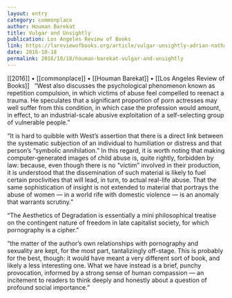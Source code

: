 ```yaml
---
layout: entry
category: commonplace
author: Houman Barekat
title: Vulgar and Unsightly
publication: Los Angeles Review of Books
link: https://lareviewofbooks.org/article/vulgar-unsightly-adrian-nathan-wests-jaccuse-extremely-degrading-pornography/
date: 2016-10-18
permalink: 2016/10/18/houman-barekat-vulgar-and-unsightly
---
```


[[2016]] • [[commonplace]] • [[Houman Barekat]] • [[Los Angeles Review of Books]]
 
“West also discusses the psychological phenomenon known as repetition compulsion, in which victims of abuse feel compelled to reenact a trauma. He speculates that a significant proportion of porn actresses may well suffer from this condition, in which case the profession would amount, in effect, to an industrial-scale abusive exploitation of a self-selecting group of vulnerable people.”

“It is hard to quibble with West’s assertion that there is a direct link between the systematic subjection of an individual to humiliation or distress and that person’s “symbolic annihilation.” In this regard, it is worth noting that making computer-generated images of child abuse is, quite rightly, forbidden by law: because, even though there is no “victim” involved in their production, it is understood that the dissemination of such material is likely to fuel certain proclivities that will lead, in turn, to actual real-life abuse. That the same sophistication of insight is not extended to material that portrays the abuse of women — in a world rife with domestic violence — is an anomaly that warrants scrutiny.”

“The Aesthetics of Degradation is essentially a mini philosophical treatise on the contingent nature of freedom in late capitalist society, for which pornography is a cipher.”

“the matter of the author’s own relationships with pornography and sexuality are kept, for the most part, tantalizingly off-stage. This is probably for the best, though: it would have meant a very different sort of book, and likely a less interesting one. What we have instead is a brief, punchy provocation, informed by a strong sense of human compassion — an incitement to readers to think deeply and honestly about a question of profound social importance.”

